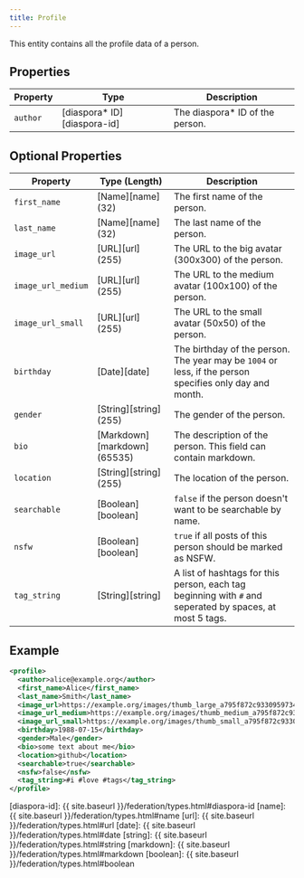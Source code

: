 ```yaml
---
title: Profile
---
```


This entity contains all the profile data of a person.

## Properties

| Property | Type                         | Description                      |
| -------- | ---------------------------- | -------------------------------- |
| `author` | [diaspora\* ID][diaspora-id] | The diaspora\* ID of the person. |

## Optional Properties

| Property           | Type (Length)                | Description                                                                                              |
| ------------------ | ---------------------------- | -------------------------------------------------------------------------------------------------------- |
| `first_name`       | [Name][name] (32)            | The first name of the person.                                                                            |
| `last_name`        | [Name][name] (32)            | The last name of the person.                                                                             |
| `image_url`        | [URL][url] (255)             | The URL to the big avatar (300x300) of the person.                                                       |
| `image_url_medium` | [URL][url] (255)             | The URL to the medium avatar (100x100) of the person.                                                    |
| `image_url_small`  | [URL][url] (255)             | The URL to the small avatar (50x50) of the person.                                                       |
| `birthday`         | [Date][date]                 | The birthday of the person. The year may be `1004` or less, if the person specifies only day and month.  |
| `gender`           | [String][string] (255)       | The gender of the person.                                                                                |
| `bio`              | [Markdown][markdown] (65535) | The description of the person. This field can contain markdown.                                          |
| `location`         | [String][string] (255)       | The location of the person.                                                                              |
| `searchable`       | [Boolean][boolean]           | `false` if the person doesn't want to be searchable by name.                                             |
| `nsfw`             | [Boolean][boolean]           | `true` if all posts of this person should be marked as NSFW.                                             |
| `tag_string`       | [String][string]             | A list of hashtags for this person, each tag beginning with `#` and seperated by spaces, at most 5 tags. |

## Example

~~~xml
<profile>
  <author>alice@example.org</author>
  <first_name>Alice</first_name>
  <last_name>Smith</last_name>
  <image_url>https://example.org/images/thumb_large_a795f872c93309597345.jpg</image_url>
  <image_url_medium>https://example.org/images/thumb_medium_a795f872c93309597345.jpg</image_url_medium>
  <image_url_small>https://example.org/images/thumb_small_a795f872c93309597345.jpg</image_url_small>
  <birthday>1988-07-15</birthday>
  <gender>Male</gender>
  <bio>some text about me</bio>
  <location>github</location>
  <searchable>true</searchable>
  <nsfw>false</nsfw>
  <tag_string>#i #love #tags</tag_string>
</profile>
~~~

[diaspora-id]: {{ site.baseurl }}/federation/types.html#diaspora-id
[name]: {{ site.baseurl }}/federation/types.html#name
[url]: {{ site.baseurl }}/federation/types.html#url
[date]: {{ site.baseurl }}/federation/types.html#date
[string]: {{ site.baseurl }}/federation/types.html#string
[markdown]: {{ site.baseurl }}/federation/types.html#markdown
[boolean]: {{ site.baseurl }}/federation/types.html#boolean
